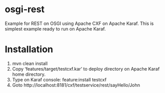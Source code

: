# osgi-rest
Example for REST on OSGI using Apache CXF on Apache Karaf. This is simplest example ready to run on Apache Karaf.

# Installation
1. mvn clean install
2. Copy ‘features/target/testcxf.kar’ to deploy directory on Apache Karaf home directory.
3. Type on Karaf console: feature:install testcxf
4. Goto http://localhost:8181/cxf/testservice/rest/sayHello/John